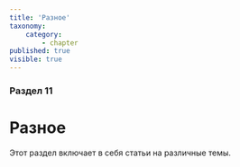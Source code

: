 ```yaml
---
title: 'Разное'
taxonomy:
    category:
        - chapter
published: true
visible: true
---
```


### Раздел 11

# Разное

Этот раздел включает в себя статьи на различные темы.
